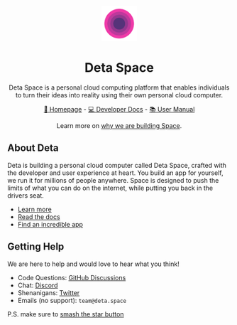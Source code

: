 <div align="center">

<a href="https://deta.space" target="_blank">
    <img src="https://raw.githubusercontent.com/deta/.github/main/profile/deta.svg" width="80">
</a>

# Deta Space

Deta Space is a personal cloud computing platform that enables individuals to turn their ideas into reality using their own personal cloud computer.

[🔮 Homepage](https://deta.space) - [💻 Developer Docs](https://deta.space/docs) - [📚 User Manual](https://deta.space/docs/en/use)

Learn more on [why we are building Space](https://deta.space/motivation).

</div>

## About Deta

Deta is building a personal cloud computer called Deta Space, crafted with the developer and user experience at heart. You build an app for yourself, we run it for millions of people anywhere. Space is designed to push the limits of what you can do on the internet, while putting you back in the drivers seat.

- [Learn more](https://deta.space/developers)
- [Read the docs](https://deta.space/docs)
- [Find an incredible app](https://deta.space/discovery)

## Getting Help

We are here to help and would love to hear what you think!

- Code Questions: [GitHub Discussions](https://github.com/orgs/deta/discussions)
- Chat: [Discord](https://go.deta.dev/discord)
- Shenanigans: [Twitter](https://twitter.com/detahq)
- Emails (no support): `team@deta.space`

P.S. make sure to [smash the star button](https://github.com/deta/deta)
